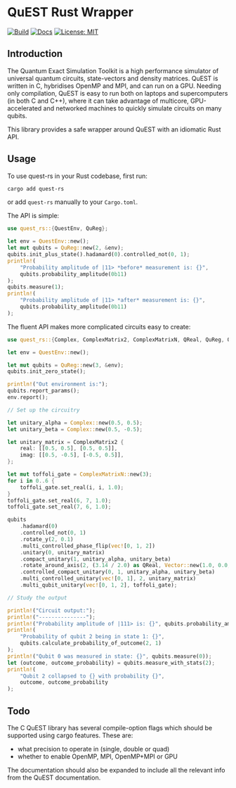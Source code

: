 # QuEST Rust Wrapper

[![Build](https://github.com/drewsilcock/quest-rs/workflows/Build/badge.svg)](https://github.com/drewsilcock/quest-rs/actions?query=workflow%3ABuild)
[![Docs](https://docs.rs/quest-rs/badge.svg)](https://docs.rs/quest-rs)
[![License: MIT](https://img.shields.io/badge/License-MIT-yellow.svg)](https://opensource.org/licenses/MIT)

## Introduction

The Quantum Exact Simulation Toolkit is a high performance simulator of
universal quantum circuits, state-vectors and density matrices. QuEST is
written in C, hybridises OpenMP and MPI, and can run on a GPU. Needing only
compilation, QuEST is easy to run both on laptops and supercomputers (in both
C and C++), where it can take advantage of multicore, GPU-accelerated and
networked machines to quickly simulate circuits on many qubits.

This library provides a safe wrapper around QuEST with an idiomatic Rust API.

## Usage

To use quest-rs in your Rust codebase, first run:
```bash
cargo add quest-rs
```
or add `quest-rs` manually to your `Cargo.toml`.

The API is simple:
```rust
use quest_rs::{QuestEnv, QuReg};

let env = QuestEnv::new();
let mut qubits = QuReg::new(2, &env);
qubits.init_plus_state().hadamard(0).controlled_not(0, 1);
println!(
    "Probability amplitude of |11> *before* measurement is: {}",
    qubits.probability_amplitude(0b11)
);
qubits.measure(1);
println!(
    "Probability amplitude of |11> *after* measurement is: {}",
    qubits.probability_amplitude(0b11)
);
```

The fluent API makes more complicated circuits easy to create:
```rust
use quest_rs::{Complex, ComplexMatrix2, ComplexMatrixN, QReal, QuReg, QuestEnv, Vector};

let env = QuestEnv::new();

let mut qubits = QuReg::new(3, &env);
qubits.init_zero_state();

println!("Out environment is:");
qubits.report_params();
env.report();

// Set up the circuitry

let unitary_alpha = Complex::new(0.5, 0.5);
let unitary_beta = Complex::new(0.5, -0.5);

let unitary_matrix = ComplexMatrix2 {
    real: [[0.5, 0.5], [0.5, 0.5]],
    imag: [[0.5, -0.5], [-0.5, 0.5]],
};

let mut toffoli_gate = ComplexMatrixN::new(3);
for i in 0..6 {
    toffoli_gate.set_real(i, i, 1.0);
}
toffoli_gate.set_real(6, 7, 1.0);
toffoli_gate.set_real(7, 6, 1.0);

qubits
    .hadamard(0)
    .controlled_not(0, 1)
    .rotate_y(2, 0.1)
    .multi_controlled_phase_flip(vec![0, 1, 2])
    .unitary(0, unitary_matrix)
    .compact_unitary(1, unitary_alpha, unitary_beta)
    .rotate_around_axis(2, (3.14 / 2.0) as QReal, Vector::new(1.0, 0.0, 0.0))
    .controlled_compact_unitary(0, 1, unitary_alpha, unitary_beta)
    .multi_controlled_unitary(vec![0, 1], 2, unitary_matrix)
    .multi_qubit_unitary(vec![0, 1, 2], toffoli_gate);

// Study the output

println!("Circuit output:");
println!("---------------");
println!("Probability amplitude of |111> is: {}", qubits.probability_amplitude(0b111));
println!(
    "Probability of qubit 2 being in state 1: {}",
    qubits.calculate_probability_of_outcome(2, 1)
);
println!("Qubit 0 was measured in state: {}", qubits.measure(0));
let (outcome, outcome_probability) = qubits.measure_with_stats(2);
println!(
    "Qubit 2 collapsed to {} with probability {}",
    outcome, outcome_probability
);
```

## Todo

The C QuEST library has several compile-option flags which should be
supported using cargo features. These are:
- what precision to operate in (single, double or quad)
- whether to enable OpenMP, MPI, OpenMP+MPI or GPU

The documentation should also be expanded to include all the relevant info
from the QuEST documentation.

